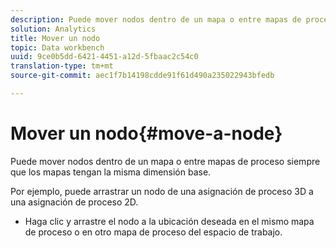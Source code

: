 ```yaml
---
description: Puede mover nodos dentro de un mapa o entre mapas de proceso siempre que los mapas tengan la misma dimensión base.
solution: Analytics
title: Mover un nodo
topic: Data workbench
uuid: 9ce0b5dd-6421-4451-a12d-5fbaac2c54c0
translation-type: tm+mt
source-git-commit: aec1f7b14198cdde91f61d490a235022943bfedb

---
```



# Mover un nodo{#move-a-node}

Puede mover nodos dentro de un mapa o entre mapas de proceso siempre que los mapas tengan la misma dimensión base.

Por ejemplo, puede arrastrar un nodo de una asignación de proceso 3D a una asignación de proceso 2D.

* Haga clic y arrastre el nodo a la ubicación deseada en el mismo mapa de proceso o en otro mapa de proceso del espacio de trabajo.

